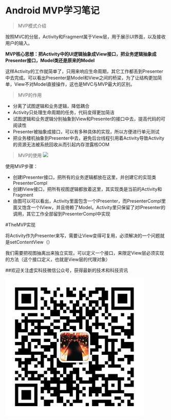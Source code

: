 # Android MVP学习笔记
>MVP模式介绍

按照MVC的分层，Activity和Fragment属于View层，用于展示UI界面，以及接收用户的输入。

**MVP核心思想：把Activity中的UI逻辑抽象成View接口，把业务逻辑抽象成Presenter接口，Model类还是原来的Model**

这样Activity的工作就简单了，只用来响应生命周期，其它工作都丢到Presenter中去完成。可以看出Presenter是Model和View之间的桥梁，为了让结构更加简单，View不对Model直接操作，这也是MVC与MVP最大的区别。

>MVP的作用

- 分离了试图逻辑和业务逻辑，降低耦合
- Activity只处理生命周期的任务，代码变得更加简洁
- 试图逻辑和业务逻辑分别抽象到View和Presenter的接口中去，提高代码的可阅读性
- Presenter被抽象成接口，可以有多种具体的实现，所以方便进行单元测试
- 把业务楼机抽象到Presenter中去，避免后台线程引用着Activity导致Activity的资源无法被系统回收从而引起内存泄露核OOM

>MVP的使用
![](https://segmentfault.com/image?src=http://7xih5c.com1.z0.glb.clouddn.com/15-10-12/94032090.jpg&objectId=1190000003927200&token=62cb9888184d6fe02a4b3ae814ca17e8)

使用MVP步骤：

- 创建IPresenter接口，把所有的业务逻辑都放在这里，并创建它的实现类PresenterCompl
- 创建IView接口，把所有视图逻辑都放着这里，其实现类是当前的Activity和Fragment
- 由图可以可以看出，Activity里面包含一个IPresenter，而PresenterCompl里面又饱含一个IView，并且倚赖了Model。Activity里只保留了对IPresenter的调用，其它工作全部留到PresenterCompl中实现


#TheMVP实现

将Activity作为Presenter来写，需要让View变得可复用，必须解决的一个问题就是setContentView（）

我们需要把视图抽离出来独立实现，可以定义一个接口，来限定View层必须实现的方法（这个接口定义，也就是View层的代理对象）



##欢迎关注虚实科技微信公众号，获得最新的技术和科技资讯

![](https://github.com/jin404861445lan/Images/blob/master/wx.jpg)




















  















